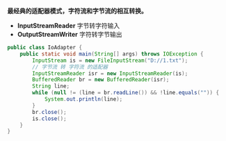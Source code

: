 **最经典的适配器模式，字符流和字节流的相互转换。**

- **InputStreamReader** 字节转字符输入
- **OutputStreamWriter** 字符转字节输出

```java
public class IoAdapter {
    public static void main(String[] args) throws IOException {
        InputStream is = new FileInputStream("D://1.txt");
        // 字节流 转 字符流 的适配器
        InputStreamReader isr = new InputStreamReader(is);
        BufferedReader br = new BufferedReader(isr);
        String line;
        while (null != (line = br.readLine()) && !line.equals("")) {
            System.out.println(line);
        }
        br.close();
        is.close();
    }
}
```

